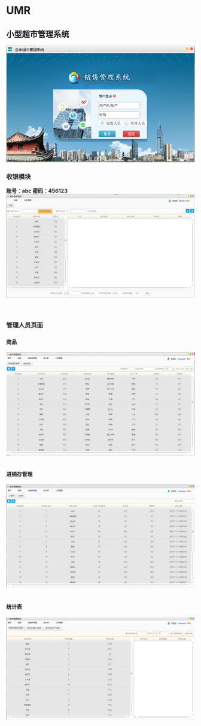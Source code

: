 # UMR
<h2>小型超市管理系统</h2>
<img src="https://github.com/Dkingo/UMR/blob/master/img/首页.jpg"></img>
<h3>收银模块</h3>
<b>账号：abc
密码：456123</b>
<img src="https://github.com/Dkingo/UMR/blob/master/img/收银页面.jpg"></img>
<br>
<br>
<br>
<h3>管理人员页面<h3>
<h4>商品</h4>
<img src="https://github.com/Dkingo/UMR/blob/master/img/商品.jpg"></img>
  <br>
  <br>
  <h4>进销存管理</h4>
<img src="https://github.com/Dkingo/UMR/blob/master/img/进销存管理.jpg"></img>
<br>
<br>
<h4>统计表</h4>
<img src="https://github.com/Dkingo/UMR/blob/master/img/统计表.jpg"></img>
